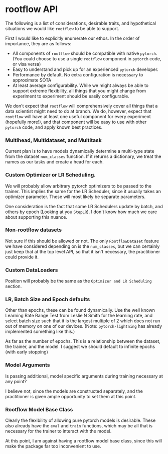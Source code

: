 # rootflow API
The following is a list of considerations, desirable traits, and hypothetical situations we would like `rootflow` to be able to support.

First I would like to explicitly enumerate our ethos. In the order of importance, they are as follows:
- All components of `rootflow` should be compatible with native `pytorch`. (You could choose to use a single `rootflow` component in `pytorch` code, or visa versa)
- Easy to understand and pick up for an experienced `pytorch` developer.
- Performance by default. No extra configuration is necessary to approximate SOTA
- At least average configurability. While we might always be able to support extreme flexibility, all things that you might change from experiment to experiment should be easily configurable.

We don't expect that `rootflow` will comprehensively cover all things that a data scientist might need to do at branch. We do, however, expect that `rootflow` will have at least one useful component for every experiment (hopefully more!), and that component will be easy to use with other `pytorch` code, and apply known best practices.

### Multihead, Multidataset, and Multitask
Current plan is to have models dynamically determine a multi-type state from the dataset `num_classes` function.
If it returns a dictionary, we treat the names as our tasks and create a head for each.

### Custom Optimizer or LR Scheduling.
We will probably allow arbitrary pytorch optimizers to be passed to the trainer.
This implies the same for the LR Scheduler, since it usually takes an optimizer parameter.
These will most likely be separate parameters.

One consideration is the fact that some LR Schedulers update by batch, and others by epoch (Looking at you `StepLR`). I don't know how much we care about supporting this nuance.

### Non-rootflow datasets
Not sure if this should be allowed or not. The only `RootflowDataset` feature we have considered depending on is the `num_classes`, but we can certainly just keep that at the top level API, so that it isn't necessary, the practitioner could provide it.

### Custom DataLoaders
Position will probably be the same as the `Optimizer and LR Scheduling` section.

### LR, Batch Size and Epoch defaults
Other than epochs, these can be found dynamically. Use the well known Learning Rate Range Test from Leslie N Smith for the learning rate, and select batch size such that it is the largest multiple of 2 which does not run out of memory on one of our devices. (Note: `pytorch-lightning` has already implemented something like this.)

As far as the number of epochs. This is a relationship between the dataset, the trainer, and the model. I suggest we should default to infinite epochs (with early stopping)

### Model Arguments
Is passing additional, model specific arguments during training necessary at any point?

I believe not, since the models are constructed separately, and the practitioner is given ample opportunity to set them at this point.

### Rootflow Model Base Class
Clearly the flexibility of allowing pure pytorch models is desirable. These also already have the `eval` and `train` functions, which may be all that is necessary for the trainer to interact with the model.

At this point, I am against having a rootflow model base class, since this will make the package far too inconvenient to use.